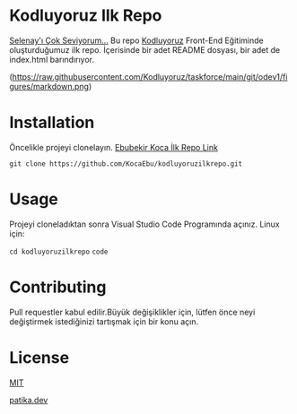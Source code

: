 # Kodluyoruz Ilk Repo
[Selenay'ı Çok Seviyorum...](https://www.google.com.tr/)
Bu repo [Kodluyoruz](https://www.kodluyoruz.org/) Front-End Eğitiminde oluşturduğumuz ilk repo. İçerisinde bir adet README dosyası, bir adet de index.html barındırıyor.


(https://raw.githubusercontent.com/Kodluyoruz/taskforce/main/git/odev1/figures/markdown.png)

# Installation
Öncelikle projeyi clonelayın. [Ebubekir Koca İlk Repo Link](https://github.com/KocaEbu/kodluyoruzilkrepo.git)

```git clone https://github.com/KocaEbu/kodluyoruzilkrepo.git```
# Usage 
Projeyi cloneladıktan sonra Visual Studio Code Programında açınız. 
Linux için:

``` cd kodluyoruzilkrepo ```
``` code ```
# Contributing
Pull requestler kabul edilir.Büyük değişiklikler için, lütfen önce neyi değiştirmek istediğinizi tartışmak için bir konu açın.
# License
[MIT](https://opensource.org/licenses/MIT)


[patika.dev](https://www.patika.dev/tr)

